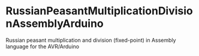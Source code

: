 # RussianPeasantMultiplicationDivisionAssemblyArduino
Russian peasant multiplication and division (fixed-point) in Assembly language for the AVR/Arduino
